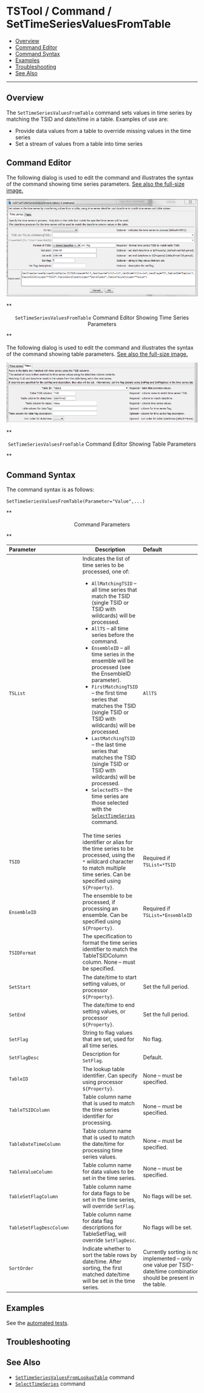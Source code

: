 # TSTool / Command / SetTimeSeriesValuesFromTable #

* [Overview](#overview)
* [Command Editor](#command-editor)
* [Command Syntax](#command-syntax)
* [Examples](#examples)
* [Troubleshooting](#troubleshooting)
* [See Also](#see-also)

-------------------------

## Overview ##

The `SetTimeSeriesValuesFromTable` command sets values in time series by matching the TSID and date/time in a table.  Examples of use are:
	
* Provide data values from a table to override missing values in the time series
* Set a stream of values from a table into time series

## Command Editor ##

The following dialog is used to edit the command and illustrates the syntax of the command showing time series parameters.
<a href="../SetTimeSeriesValuesFromTable.png">See also the full-size image.</a>

![SetTimeSeriesValuesFromTable](SetTimeSeriesValuesFromTable.png)

**<p style="text-align: center;">
`SetTimeSeriesValuesFromTable` Command Editor Showing Time Series Parameters
</p>**

The following dialog is used to edit the command and illustrates the syntax of the command showing table parameters.
<a href="../SetTimeSeriesValuesFromTable_Table.png">See also the full-size image.</a>

![SetTimeSeriesValuesFromTable_Table](SetTimeSeriesValuesFromTable_Table.png)

**<p style="text-align: center;">
`SetTimeSeriesValuesFromTable` Command Editor Showing Table Parameters
</p>**

## Command Syntax ##

The command syntax is as follows:

```text
SetTimeSeriesValuesFromTable(Parameter="Value",...)
```
**<p style="text-align: center;">
Command Parameters
</p>**

|**Parameter**&nbsp;&nbsp;&nbsp;&nbsp;&nbsp;&nbsp;&nbsp;&nbsp;&nbsp;&nbsp;&nbsp;&nbsp;&nbsp;&nbsp;&nbsp;&nbsp;&nbsp;&nbsp;&nbsp;&nbsp;&nbsp;&nbsp;&nbsp;&nbsp;&nbsp;&nbsp;&nbsp;&nbsp;&nbsp;|**Description**|**Default**&nbsp;&nbsp;&nbsp;&nbsp;&nbsp;&nbsp;&nbsp;&nbsp;&nbsp;&nbsp;&nbsp;&nbsp;&nbsp;&nbsp;&nbsp;&nbsp;&nbsp;&nbsp;&nbsp;&nbsp;&nbsp;&nbsp;&nbsp;&nbsp;&nbsp;&nbsp;&nbsp;|
|--------------|-----------------|-----------------|
|`TSList`|Indicates the list of time series to be processed, one of:<br><ul><li>`AllMatchingTSID` – all time series that match the TSID (single TSID or TSID with wildcards) will be processed.</li><li>`AllTS` – all time series before the command.</li><li>`EnsembleID` – all time series in the ensemble will be processed (see the EnsembleID parameter).</li><li>`FirstMatchingTSID` – the first time series that matches the TSID (single TSID or TSID with wildcards) will be processed.</li><li>`LastMatchingTSID` – the last time series that matches the TSID (single TSID or TSID with wildcards) will be processed.</li><li>`SelectedTS` – the time series are those selected with the [`SelectTimeSeries`](../SelectTimeSeries/SelectTimeSeries) command.</li></ul> | `AllTS` |
|`TSID`|The time series identifier or alias for the time series to be processed, using the `*` wildcard character to match multiple time series.  Can be specified using `${Property}`.|Required if `TSList=*TSID`|
|`EnsembleID`|The ensemble to be processed, if processing an ensemble. Can be specified using `${Property}`.|Required if `TSList=*EnsembleID`|
|`TSIDFormat`|The specification to format the time series identifier to match the TableTSIDColumn column.	None – must be specified.|
|`SetStart`|The date/time to start setting values, or processor `${Property}`.|Set the full period.|
|`SetEnd`|The date/time to end setting values, or processor `${Property}`.|Set the full period.|
|`SetFlag`|String to flag values that are set, used for all time series.|No flag.|
|`SetFlagDesc`|Description for `SetFlag`.|Default.|
|`TableID`|The lookup table identifier.  Can specify using processor `${Property}`.|None – must be specified.|
|`TableTSIDColumn`|Table column name that is used to match the time series identifier for processing.|None – must be specified.|
|`TableDateTimeColumn`|Table column name that is used to match the date/time for processing time series values.|None – must be specified.|
|`TableValueColumn`|Table column name for data values to be set in the time series.|None – must be specified.|
|`TableSetFlagColumn`|Table column name for data flags to be set in the time series, will override `SetFlag`.|No flags will be set.|
|`TableSetFlagDescColumn`|Table column name for data flag descriptions for TableSetFlag, will override `SetFlagDesc`.|No flags will be set.|
|`SortOrder`|Indicate whether to sort the table rows by date/time.  After sorting, the first matched date/time will be set in the time series.|Currently sorting is not implemented – only one value per TSID-date/time combination should be present in the table.|

## Examples ##

See the [automated tests](https://github.com/OpenWaterFoundation/cdss-app-tstool-test/tree/master/test/regression/commands/general/SetTimeSeriesValuesFromTable).

## Troubleshooting ##

## See Also ##

* [`SetTimeSeriesValuesFromLookupTable`](../SetTimeSeriesValuesFromLookupTable/SetTimeSeriesValuesFromLookupTable) command
* [`SelectTimeSeries`](../SelectTimeSeries/SelectTimeSeries) command
